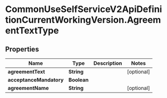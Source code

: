 # CommonUseSelfServiceV2ApiDefinitionCurrentWorkingVersion.AgreementTextType

## Properties
Name | Type | Description | Notes
------------ | ------------- | ------------- | -------------
**agreementText** | **String** |  | [optional] 
**acceptanceMandatory** | **Boolean** |  | 
**agreementName** | **String** |  | [optional] 
